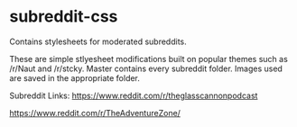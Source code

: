 # subreddit-css
Contains stylesheets for moderated subreddits.

These are simple stlyesheet modifications built on popular themes such as /r/Naut and /r/stcky. Master contains every subreddit folder. 
Images used are saved in the appropriate folder.

Subreddit Links:
https://www.reddit.com/r/theglasscannonpodcast

https://www.reddit.com/r/TheAdventureZone/
